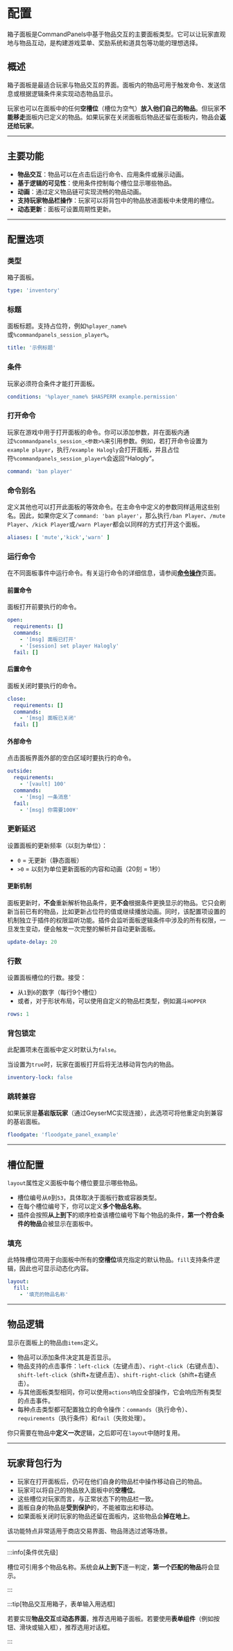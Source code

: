 # 配置

箱子面板是CommandPanels中基于物品交互的主要面板类型。它可以让玩家直观地与物品互动，是构建游戏菜单、奖励系统和道具包等功能的理想选择。

## 概述

箱子面板是最适合玩家与物品交互的界面。面板内的物品可用于触发命令、发送信息或根据逻辑条件来实现动态物品显示。

玩家也可以在面板中的任何**空槽位**（槽位为空气）**放入他们自己的物品**。但玩家**不能移走**面板内已定义的物品。如果玩家在关闭面板后物品还留在面板内，物品会**返还给玩家**。

------

## 主要功能

- **物品交互**：物品可以在点击后运行命令、应用条件或展示动画。
- **基于逻辑的可见性**：使用条件控制每个槽位显示哪些物品。
- **动画**：通过定义物品链可实现流畅的物品动画。
- **支持玩家物品栏操作**：玩家可以将背包中的物品放进面板中未使用的槽位。
- **动态更新**：面板可设置周期性更新。

------

## 配置选项

### 类型

箱子面板。

```yaml
type: 'inventory'
```

### 标题

面板标题。支持占位符，例如`%player_name%`或`%commandpanels_session_player%`。

```yaml
title: '示例标题'
```

### 条件

玩家必须符合条件才能打开面板。

```yaml
conditions: '%player_name% $HASPERM example.permission'
```

### 打开命令

玩家在游戏中用于打开面板的命令。你可以添加参数，并在面板内通过`%commandpanels_session_<参数>%`来引用参数。例如，若打开命令设置为`example player`，执行`/example Halogly`会打开面板，并且占位符`%commandpanels_session_player%`会返回“Halogly”。

```yaml
command: 'ban player'
```

### 命令别名

定义其他也可以打开此面板的等效命令。在主命令中定义的参数同样适用这些别名。因此，如果你定义了`command: 'ban player'`，那么执行`/ban Player`、`/mute Player`、`/kick Player`或`/warn Player`都会以同样的方式打开这个面板。

```yaml
aliases: [ 'mute','kick','warn' ]
```

### 运行命令

在不同面板事件中运行命令。有关运行命令的详细信息，请参阅[**命令操作**](../../60-logic-and-commands/20-command-actions.md)页面。

#### 前置命令

面板打开前要执行的命令。

```yaml
open:
  requirements: []
  commands:
    - '[msg] 面板已打开'
    - '[session] set player Halogly'
  fail: []
```

#### 后置命令

面板关闭时要执行的命令。

```yaml
close:
  requirements: []
  commands:
    - '[msg] 面板已关闭'
  fail: []
```

#### 外部命令

点击面板界面外部的空白区域时要执行的命令。

```yaml
outside:
  requirements:
    - '[vault] 100'
  commands:
    - '[msg] 一条消息'
  fail:
    - '[msg] 你需要100¥'
```

### 更新延迟

设置面板的更新频率（以刻为单位）：

- `0` = 无更新（静态面板）
- `>0` = 以刻为单位更新面板的内容和动画（20刻 = 1秒）

#### 更新机制

面板更新时，**不会**重新解析物品条件，更**不会**根据条件更换显示的物品。它只会刷新当前已有的物品，比如更新占位符的值或继续播放动画。同时，该配置项设置的机制独立于插件的权限监听功能。插件会监听面板逻辑条件中涉及的所有权限，一旦发生变动，便会触发一次完整的解析并自动更新面板。

```yaml
update-delay: 20
```

### 行数

设置面板槽位的行数。接受：

- 从`1`到`6`的数字（每行9个槽位）
- 或者，对于形状布局，可以使用自定义的物品栏类型，例如漏斗`HOPPER`

```yaml
rows: 1
```

### 背包锁定

此配置项未在面板中定义时默认为`false`。

当设置为`true`时，玩家在面板打开后将无法移动背包内的物品。

```yaml
inventory-lock: false
```

### 跳转兼容

如果玩家是**基岩版玩家**（通过GeyserMC实现连接），此选项可将他重定向到兼容的基岩面板。

```yaml
floodgate: 'floodgate_panel_example'
```

------

## 槽位配置

`layout`属性定义面板中每个槽位要显示哪些物品。

- 槽位编号从`0`到`53`，具体取决于面板行数或容器类型。
- 在每个槽位编号下，你可以定义**多个物品名称**。
- 插件会按照**从上到下**的顺序检查该槽位编号下每个物品的条件，**第一个符合条件的物品**会被显示在面板中。

### 填充

此特殊槽位项用于向面板中所有的**空槽位**填充指定的默认物品。`fill`支持条件逻辑，因此也可显示动态化内容。

```yaml
layout:
  fill:
    - '填充的物品名称'
```

------

## 物品逻辑

显示在面板上的物品由`items`定义。

- 物品可以添加条件决定其是否显示。
- 物品支持的点击事件：`left-click`（左键点击）、`right-click`（右键点击）、`shift-left-click`（shift+左键点击）、`shift-right-click`（shift+右键点击）。
- 与其他面板类型相同，你可以使用`actions`响应全部操作，它会响应所有类型的点击事件。
- 每种点击类型都可配置独立的命令操作：`commands`（执行命令）、`requirements`（执行条件）和`fail`（失败处理）。

你只需要在物品中**定义一次**逻辑，之后即可在`layout`中随时复用。

------

## 玩家背包行为

- 玩家在打开面板后，仍可在他们自身的物品栏中操作移动自己的物品。
- 玩家可以将自己的物品放入面板中的**空槽位**。
- 这些槽位对玩家而言，与正常状态下的物品栏一致。
- 面板自身的物品是**受到保护**的，不能被取出和移动。
- 如果面板关闭时玩家的物品还留在面板内，这些物品会**掉在地上**。

该功能特点非常适用于商店交易界面、物品筛选过滤等场景。

------

:::info[条件优先级]

槽位可引用多个物品名称。系统会**从上到下**逐一判定，**第一个匹配的物品**将会显示。

:::

:::tip[物品交互用箱子，表单输入用选框]

若要实现**物品交互**或**动态界面**，推荐选用箱子面板。若要使用**表单组件**（例如按钮、滑块或输入框），推荐选用对话框。

:::